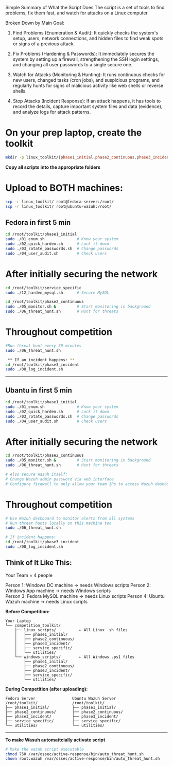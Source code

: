 Simple Summary of What the Script Does
The script is a set of tools to find problems, fix them fast, and watch for attacks on a Linux computer.

Broken Down by Main Goal:

1. Find Problems (Enumeration & Audit): It quickly checks the system's setup, users, network connections, and hidden files to find weak spots or signs of a previous attack.

2. Fix Problems (Hardening & Passwords): It immediately secures the system by setting up a firewall, strengthening the SSH login settings, and changing all user passwords to a single secure one.

3. Watch for Attacks (Monitoring & Hunting): It runs continuous checks for new users, changed tasks (cron jobs), and suspicious programs, and regularly hunts for signs of malicious activity like web shells or reverse shells.

4. Stop Attacks (Incident Response): If an attack happens, it has tools to record the details, capture important system files and data (evidence), and analyze logs for attack patterns.

# On your prep laptop, create the toolkit
```sh
mkdir -p linux_toolkit/{phase1_initial,phase2_continuous,phase3_incident,service_specific,utilities}
```

**Copy all scripts into the appropriate folders**
# Upload to BOTH machines:
```sh
scp -r linux_toolkit/ root@fedora-server:/root/
scp -r linux_toolkit/ root@ubuntu-wazuh:/root/
```

## Fedora in first 5 min ##
```sh
cd /root/toolkit/phase1_initial
sudo ./01_enum.sh              # Know your system
sudo ./02_quick_harden.sh      # Lock it down
sudo ./03_rotate_passwords.sh  # Change passwords
sudo ./04_user_audit.sh        # Check users
```
# After initially securing the network #
```sh
cd /root/toolkit/service_specific
sudo ./12_harden_mysql.sh      # Secure MySQL

cd /root/toolkit/phase2_continuous
sudo ./05_monitor.sh &         # Start monitoring in background
sudo ./06_threat_hunt.sh       # Hunt for threats
```
# Throughout competition #
```sh
#Run threat hunt every 30 minutes
sudo ./06_threat_hunt.sh

 ** If an incident happens: **
cd /root/toolkit/phase3_incident
sudo ./08_log_incident.sh
```
___
## Ubantu in first 5 min ##
```sh
cd /root/toolkit/phase1_initial
sudo ./01_enum.sh              # Know your system
sudo ./02_quick_harden.sh      # Lock it down
sudo ./03_rotate_passwords.sh  # Change passwords
sudo ./04_user_audit.sh        # Check users
```
# After initially securing the network #
```sh
cd /root/toolkit/phase2_continuous
sudo ./05_monitor.sh &         # Start monitoring in background
sudo ./06_threat_hunt.sh       # Hunt for threats

# Also secure Wazuh itself:
# Change Wazuh admin password via web interface
# Configure firewall to only allow your team IPs to access Wazuh dashboard
```
# Throughout competition #
```sh
# Use Wazuh dashboard to monitor alerts from all systems
# Run threat hunts locally on this machine too
sudo ./06_threat_hunt.sh

# If incident happens:
cd /root/toolkit/phase3_incident
sudo ./08_log_incident.sh
```

## **Think of It Like This:**
Your Team = 4 people

Person 1: Windows DC machine → needs Windows scripts
Person 2: Windows App machine → needs Windows scripts  
Person 3: Fedora MySQL machine → needs Linux scripts
Person 4: Ubuntu Wazuh machine → needs Linux scripts

**Before Competition:**
```
Your Laptop
└── competition_toolkit/
    ├── linux_scripts/          ← All Linux .sh files
    │   ├── phase1_initial/
    │   ├── phase2_continuous/
    │   ├── phase3_incident/
    │   ├── service_specific/
    │   └── utilities/
    └── windows_scripts/        ← All Windows .ps1 files
        ├── phase1_initial/
        ├── phase2_continuous/
        ├── phase3_incident/
        ├── service_specific/
        └── utilities/
```

**During Competition (after uploading):**
```
Fedora Server                Ubuntu Wazuh Server
/root/toolkit/               /root/toolkit/
├── phase1_initial/          ├── phase1_initial/
├── phase2_continuous/       ├── phase2_continuous/
├── phase3_incident/         ├── phase3_incident/
├── service_specific/        ├── service_specific/
└── utilities/               └── utilities/
```
___
**To make Wasuh automattcially activate script**
```sh
# Make the wazuh script executable
chmod 750 /var/ossec/active-response/bin/auto_threat_hunt.sh
chown root:wazuh /var/ossec/active-response/bin/auto_threat_hunt.sh
```
